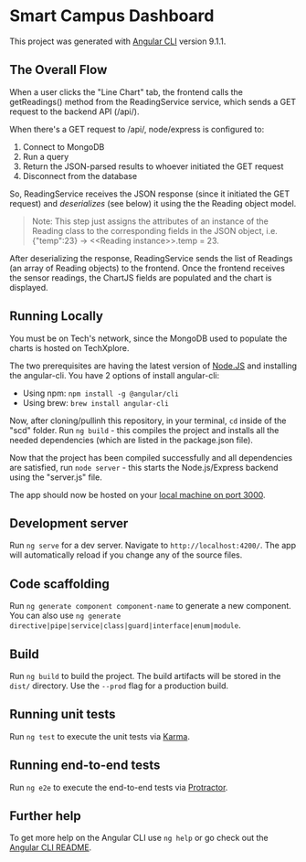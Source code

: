 # Smart Campus Dashboard

This project was generated with [Angular CLI](https://github.com/angular/angular-cli) version 9.1.1.

## The Overall Flow
When a user clicks the "Line Chart" tab, the frontend calls the getReadings() method from the ReadingService service, which sends a GET request to the backend API (/api/).

When there's a GET request to /api/, node/express is configured to:
1. Connect to MongoDB
2. Run a query
3. Return the JSON-parsed results to whoever initiated the GET request
4. Disconnect from the database

So, ReadingService receives the JSON response (since it initiated the GET request) and *deserializes* (see below) it using the the Reading object model.
> Note: This step just assigns the attributes of an instance of the Reading class to the corresponding fields in the JSON object, i.e. {"temp":23} -> \<\<Reading instance\>\>.temp = 23.

After deserializing the response, ReadingService sends the list of Readings (an array of Reading objects) to the frontend. Once the frontend receives the sensor readings, the ChartJS fields are populated and the chart is displayed.

## Running Locally
You must be on Tech's network, since the MongoDB used to populate the charts is hosted on TechXplore.

The two prerequisites are having the latest version of [Node.JS](https://phoenixnap.com/kb/update-node-js-version) and installing the angular-cli. You have 2 options of install angular-cli:
* Using npm: `npm install -g @angular/cli`
* Using brew: `brew install angular-cli`

Now, after cloning/pullinh this repository, in your terminal, `cd` inside of the "scd" folder. Run `ng build` - this compiles the project and installs all the needed dependencies (which are listed in the package.json file).

Now that the project has been compiled successfully and all dependencies are satisfied, run `node server` - this starts the Node.js/Express backend using the "server.js" file.

The app should now be hosted on your [local machine on port 3000](http://localhost:3000).

## Development server

Run `ng serve` for a dev server. Navigate to `http://localhost:4200/`. The app will automatically reload if you change any of the source files.

## Code scaffolding

Run `ng generate component component-name` to generate a new component. You can also use `ng generate directive|pipe|service|class|guard|interface|enum|module`.

## Build

Run `ng build` to build the project. The build artifacts will be stored in the `dist/` directory. Use the `--prod` flag for a production build.

## Running unit tests

Run `ng test` to execute the unit tests via [Karma](https://karma-runner.github.io).

## Running end-to-end tests

Run `ng e2e` to execute the end-to-end tests via [Protractor](http://www.protractortest.org/).

## Further help

To get more help on the Angular CLI use `ng help` or go check out the [Angular CLI README](https://github.com/angular/angular-cli/blob/master/README.md).

